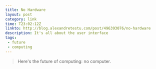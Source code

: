 ```yaml
---
title: No Hardware 
layout: post
category: link
time: T23:02:12Z
linkto: http://blog.alexandretestu.com/post/496393076/no-hardware 
description: It's all about the user interface 
tags:
 - future
 - computing
---
```


> Here's the future of computing: no computer.

